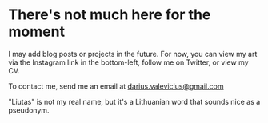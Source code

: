 # There's not much here for the moment

I may add blog posts or projects in the future. For now, you can view my art via the Instagram link in the bottom-left, follow me on Twitter, or view my CV.

To contact me, send me an email at darius.valevicius@gmail.com

"Liutas" is not my real name, but it's a Lithuanian word that sounds nice as a pseudonym.